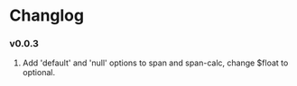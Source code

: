 <h1>Changlog</h1>

<h3>v0.0.3</h3>
<ol>
  <li>Add 'default' and 'null' options to span and span-calc, change $float to optional.</li>
</ol>